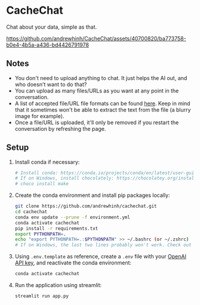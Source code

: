 # CacheChat

Chat about your data, simple as that.

<https://github.com/andrewhinh/CacheChat/assets/40700820/ba773758-b0e4-4b5a-a436-bd4426791978>

## Notes

- You don't need to upload anything to chat. It just helps the AI out, and who doesn't want to do that?
- You can upload as many files/URLs as you want at any point in the conversation.
- A list of accepted file/URL file formats can be found [here](https://textract.readthedocs.io/en/stable/#currently-supporting). Keep in mind that it sometimes won't be able to extract the text from the file (a blurry image for example).
- Once a file/URL is uploaded, it'll only be removed if you restart the conversation by refreshing the page.

## Setup

1. Install conda if necessary:

    ```bash
    # Install conda: https://conda.io/projects/conda/en/latest/user-guide/install/index.html#regular-installation
    # If on Windows, install chocolately: https://chocolatey.org/install. Then, run:
    # choco install make
    ```

2. Create the conda environment and install pip packages locally:

    ```bash
    git clone https://github.com/andrewhinh/cachechat.git
    cd cachechat
    conda env update --prune -f environment.yml
    conda activate cachechat
    pip install -r requirements.txt
    export PYTHONPATH=.
    echo "export PYTHONPATH=.:$PYTHONPATH" >> ~/.bashrc (or ~/.zshrc)
    # If on Windows, the last two lines probably won't work. Check out this guide for more info: https://datatofish.com/add-python-to-windows-path/
    ```

3. Using `.env.template` as reference, create a `.env` file with your [OpenAI API key](https://beta.openai.com/account/api-keys), and reactivate the conda environment:

    ```bash
    conda activate cachechat
    ```

4. Run the application using streamlit:

   ```bash
   streamlit run app.py
   ```
